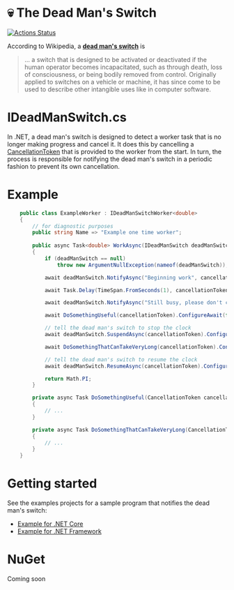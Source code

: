 # 💀 The Dead Man's Switch

[![Actions Status](https://github.com/amoerie/dead-man-switch/workflows/build/badge.svg)](https://github.com/amoerie/dead-man-switch/actions)


According to Wikipedia, a [**dead man's switch**](https://en.wikipedia.org/wiki/Dead_man%27s_switch) is

> ... a switch that is designed to be activated or deactivated if the human operator becomes incapacitated, such as through death, loss of consciousness, or being bodily removed from control. Originally applied to switches on a vehicle or machine, it has since come to be used to describe other intangible uses like in computer software.


# IDeadManSwitch.cs

In .NET, a dead man's switch is designed to detect a worker task that is no longer making progress and cancel it. It does this by cancelling a [CancellationToken](https://docs.microsoft.com/en-us/dotnet/api/system.threading.cancellationtoken) that is provided to the worker from the start. In turn, the process is responsible for notifying the dead man's switch in a periodic fashion to prevent its own cancellation.

# Example

```csharp
    public class ExampleWorker : IDeadManSwitchWorker<double>
    {
        // for diagnostic purposes
        public string Name => "Example one time worker";
        
        public async Task<double> WorkAsync(IDeadManSwitch deadManSwitch, CancellationToken cancellationToken)
        {
            if (deadManSwitch == null)
                throw new ArgumentNullException(nameof(deadManSwitch));

            await deadManSwitch.NotifyAsync("Beginning work", cancellationToken).ConfigureAwait(false);

            await Task.Delay(TimeSpan.FromSeconds(1), cancellationToken).ConfigureAwait(false);

            await deadManSwitch.NotifyAsync("Still busy, please don't cancel", cancellationToken).ConfigureAwait(false);

            await DoSomethingUseful(cancellationToken).ConfigureAwait(false);

            // tell the dead man's switch to stop the clock
            await deadManSwitch.SuspendAsync(cancellationToken).ConfigureAwait(false);

            await DoSomethingThatCanTakeVeryLong(cancellationToken).ConfigureAwait(false);

            // tell the dead man's switch to resume the clock
            await deadManSwitch.ResumeAsync(cancellationToken).ConfigureAwait(false);

            return Math.PI;
        }

        private async Task DoSomethingUseful(CancellationToken cancellationToken)
        {
            // ...
        }

        private async Task DoSomethingThatCanTakeVeryLong(CancellationToken cancellationToken)
        {
            // ...
        }
    }
```

# Getting started

See the examples projects for a sample program that notifies the dead man's switch:

- [Example for .NET Core](https://github.com/amoerie/dead-man-switch/tree/master/src/DeadManSwitch.Examples.AspNetCore)
- [Example for .NET Framework](https://github.com/amoerie/dead-man-switch/tree/master/src/DeadManSwitch.Examples.AspNetFramework)

# NuGet

Coming soon